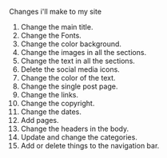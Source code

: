  Changes i'll make to my site
1. Change the main title. 
2. Change the Fonts.
3. Change the color background. 
4. Change the images in all the sections. 
5. Change the text in all the sections. 
6. Delete the social media icons. 
7. Change the color of the text. 
8. Change the single post page. 
9. Change the links.  
10. Change the copyright. 
11. Change the dates.
12. Add pages. 
13. Change the headers in the body. 
14. Update and change the categories. 
15. Add or delete things to the navigation bar. 